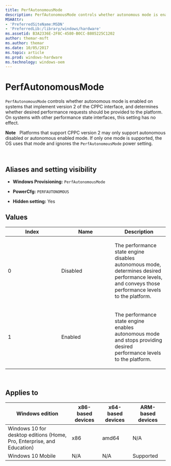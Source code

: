 ```yaml
---
title: PerfAutonomousMode
description: PerfAutonomousMode controls whether autonomous mode is enabled on systems that implement version 2 of the CPPC interface, and determines whether desired performance requests should be provided to the platform.
MSHAttr:
- 'PreferredSiteName:MSDN'
- 'PreferredLib:/library/windows/hardware'
ms.assetid: B3A2336E-2F8C-4580-B0CC-B805225C1202
author: themar-msft
ms.author: themar
ms.date: 10/05/2017
ms.topic: article
ms.prod: windows-hardware
ms.technology: windows-oem
---
```


# PerfAutonomousMode


`PerfAutonomousMode` controls whether autonomous mode is enabled on systems that implement version 2 of the CPPC interface, and determines whether desired performance requests should be provided to the platform. On systems with other performance state interfaces, this setting has no effect.

**Note**  
Platforms that support CPPC version 2 may only support autonomous disabled or autonomous enabled mode. If only one mode is supported, the OS uses that mode and ignores the `PerfAutonomousMode` power setting.

 

## <span id="Aliases_and_setting_visibility"></span><span id="aliases_and_setting_visibility"></span><span id="ALIASES_AND_SETTING_VISIBILITY"></span>Aliases and setting visibility


-   **Windows Provisioning:** `PerfAutonomousMode`

-   **PowerCfg:** `PERFAUTONOMOUS`

-   **Hidden setting:** Yes

## <span id="Values"></span><span id="values"></span><span id="VALUES"></span>Values


<table>
<colgroup>
<col width="33%" />
<col width="33%" />
<col width="33%" />
</colgroup>
<thead>
<tr class="header">
<th>Index</th>
<th>Name</th>
<th>Description</th>
</tr>
</thead>
<tbody>
<tr class="odd">
<td><p>0</p></td>
<td><p>Disabled</p></td>
<td><p>The performance state engine disables autonomous mode, determines desired performance levels, and conveys those performance levels to the platform.</p></td>
</tr>
<tr class="even">
<td><p>1</p></td>
<td><p>Enabled</p></td>
<td><p>The performance state engine enables autonomous mode and stops providing desired performance levels to the platform.</p></td>
</tr>
</tbody>
</table>

 

## <span id="Applies_to"></span><span id="applies_to"></span><span id="APPLIES_TO"></span>Applies to


| Windows edition                                                        | x86-based devices | x64-based devices | ARM-based devices |
|------------------------------------------------------------------------|-------------------|-------------------|-------------------|
| Windows 10 for desktop editions (Home, Pro, Enterprise, and Education) | x86               | amd64             | N/A               |
| Windows 10 Mobile                                                      | N/A               | N/A               | Supported         |
